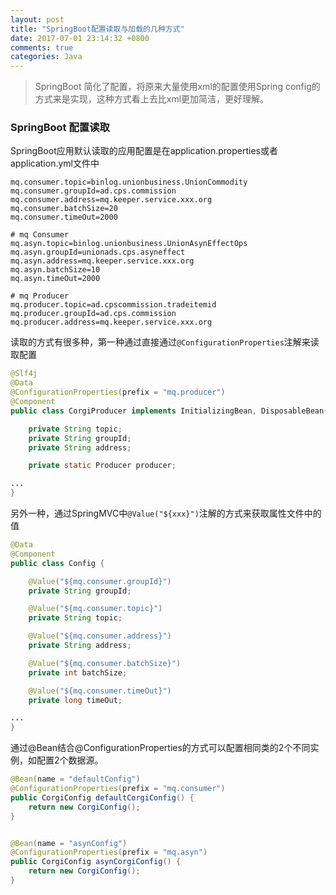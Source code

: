 ```yaml
---
layout: post
title: "SpringBoot配置读取与加载的几种方式"
date: 2017-07-01 23:14:32 +0800
comments: true
categories: Java
---
```




> SpringBoot 简化了配置，将原来大量使用xml的配置使用Spring config的方式来是实现，这种方式看上去比xml更加简洁，更好理解。

<!-- more -->

### SpringBoot 配置读取
SpringBoot应用默认读取的应用配置是在application.properties或者application.yml文件中

```
mq.consumer.topic=binlog.unionbusiness.UnionCommodity
mq.consumer.groupId=ad.cps.commission
mq.consumer.address=mq.keeper.service.xxx.org
mq.consumer.batchSize=20
mq.consumer.timeOut=2000

# mq Consumer 
mq.asyn.topic=binlog.unionbusiness.UnionAsynEffectOps
mq.asyn.groupId=unionads.cps.asyneffect
mq.asyn.address=mq.keeper.service.xxx.org
mq.asyn.batchSize=10
mq.asyn.timeOut=2000

# mq Producer
mq.producer.topic=ad.cpscommission.tradeitemid
mq.producer.groupId=ad.cps.commission
mq.producer.address=mq.keeper.service.xxx.org
```
读取的方式有很多种，第一种通过直接通过`@ConfigurationProperties`注解来读取配置

```java
@Slf4j
@Data
@ConfigurationProperties(prefix = "mq.producer")
@Component
public class CorgiProducer implements InitializingBean, DisposableBean{

    private String topic;
    private String groupId;
    private String address;

    private static Producer producer;

...
}
```

另外一种，通过SpringMVC中`@Value("${xxx}")`注解的方式来获取属性文件中的值
```java
@Data
@Component
public class Config {

    @Value("${mq.consumer.groupId}")
    private String groupId;

    @Value("${mq.consumer.topic}")
    private String topic;

    @Value("${mq.consumer.address}")
    private String address;

    @Value("${mq.consumer.batchSize}")
    private int batchSize;

    @Value("${mq.consumer.timeOut}")
    private long timeOut;

...
}
```

通过@Bean结合@ConfigurationProperties的方式可以配置相同类的2个不同实例，如配置2个数据源。
```java
@Bean(name = "defaultConfig")
@ConfigurationProperties(prefix = "mq.consumer")
public CorgiConfig defaultCorgiConfig() {
    return new CorgiConfig();
}


@Bean(name = "asynConfig")
@ConfigurationProperties(prefix = "mq.asyn")
public CorgiConfig asynCorgiConfig() {
    return new CorgiConfig();
}
```





